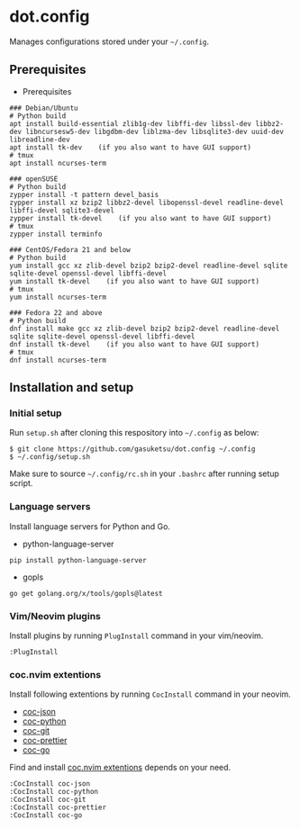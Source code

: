 # dot.config
Manages configurations stored under your `~/.config`.

## Prerequisites

* Prerequisites
```
### Debian/Ubuntu
# Python build
apt install build-essential zlib1g-dev libffi-dev libssl-dev libbz2-dev libncursesw5-dev libgdbm-dev liblzma-dev libsqlite3-dev uuid-dev libreadline-dev
apt install tk-dev    (if you also want to have GUI support)
# tmux
apt install ncurses-term

### openSUSE
# Python build
zypper install -t pattern devel_basis
zypper install xz bzip2 libbz2-devel libopenssl-devel readline-devel libffi-devel sqlite3-devel
zypper install tk-devel    (if you also want to have GUI support)
# tmux
zypper install terminfo

### CentOS/Fedora 21 and below
# Python build
yum install gcc xz zlib-devel bzip2 bzip2-devel readline-devel sqlite sqlite-devel openssl-devel libffi-devel
yum install tk-devel    (if you also want to have GUI support)
# tmux
yum install ncurses-term

### Fedora 22 and above
# Python build
dnf install make gcc xz zlib-devel bzip2 bzip2-devel readline-devel sqlite sqlite-devel openssl-devel libffi-devel
dnf install tk-devel    (if you also want to have GUI support)
# tmux
dnf install ncurses-term
```

## Installation and setup

### Initial setup

Run `setup.sh` after cloning this respository into `~/.config` as below:

```
$ git clone https://github.com/gasuketsu/dot.config ~/.config
$ ~/.config/setup.sh
```

Make sure to source `~/.config/rc.sh` in your `.bashrc` after running setup script.

### Language servers

Install language servers for Python and Go.

* python-language-server
```
pip install python-language-server
```

* gopls
```
go get golang.org/x/tools/gopls@latest
```

### Vim/Neovim plugins

Install plugins by running ``PlugInstall`` command in your vim/neovim.

```
:PlugInstall
```

### coc.nvim extentions

Install following extentions by running ``CocInstall`` command in your neovim.

* [coc-json](https://github.com/neoclide/coc-json)
* [coc-python](https://github.com/neoclide/coc-python)
* [coc-git](https://github.com/neoclide/coc-git)
* [coc-prettier](https://github.com/neoclide/coc-prettier)
* [coc-go](https://github.com/josa42/coc-go)

Find and install [coc.nvim extentions](https://github.com/neoclide/coc.nvim#extensions) depends on your need.

```
:CocInstall coc-json
:CocInstall coc-python
:CocInstall coc-git
:CocInstall coc-prettier
:CocInstall coc-go
```

